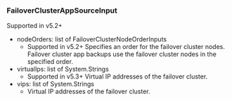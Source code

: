 ### FailoverClusterAppSourceInput
Supported in v5.2+

- nodeOrders: list of FailoverClusterNodeOrderInputs
  - Supported in v5.2+
Specifies an order for the failover cluster nodes. Failover cluster app backups use the failover cluster nodes in the specified order.
- virtualIps: list of System.Strings
  - Supported in v5.3+
Virtual IP addresses of the failover cluster.
- vips: list of System.Strings
  - Virtual IP addresses of the failover cluster.
